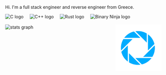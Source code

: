 Hi. I'm a full stack engineer and reverse engineer from Greece.

<div align="left">
  <img src="https://cdn.jsdelivr.net/gh/devicons/devicon/icons/c/c-original.svg" height="30" alt="C logo"  />
  <img width="12" />
  <img src="https://cdn.jsdelivr.net/gh/devicons/devicon/icons/cplusplus/cplusplus-original.svg" height="30" alt="C++ logo"  />
  <img width="12" />
  <img src="https://cdn.jsdelivr.net/gh/devicons/devicon/icons/rust/rust-original.svg" height="30" alt="Rust logo"  />
  <img width="12" />
  <img src="https://binary.ninja/icons/android-chrome-512x512.png" height="30" alt="Binary Ninja logo"  />
  <img width="12" />
</div>

<br clear="both" />


<div align="center">
  <div align="left">
    <img src="https://github-readme-stats.vercel.app/api?username=VisualEhrmanntraut&hide_title=false&hide_rank=false&show_icons=true&include_all_commits=true&count_private=true&disable_animations=false&theme=dracula&locale=en&hide_border=false" height="150" alt="stats graph"  />
    <img align="right" height="150" src="https://raw.githubusercontent.com/VisualEhrmanntraut/VisualEhrmanntraut/master/Aperture.png"  />
  </div>
</div>
